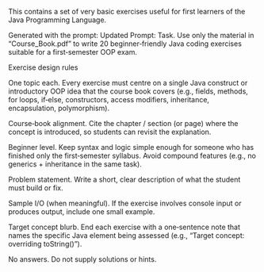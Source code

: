 This contains a set of very basic exercises useful for first learners of the Java Programming Language.

Generated with the prompt:
Updated Prompt:
Task. Use only the material in “Course_Book.pdf” to write 20 beginner‑friendly Java coding exercises suitable for a first‑semester OOP exam.

Exercise design rules



One topic each. Every exercise must centre on a single Java construct or introductory OOP idea that the course book covers (e.g., fields, methods, for loops, if‑else, constructors, access modifiers, inheritance, encapsulation, polymorphism).

Course‑book alignment. Cite the chapter / section (or page) where the concept is introduced, so students can revisit the explanation.

Beginner level. Keep syntax and logic simple enough for someone who has finished only the first‑semester syllabus. Avoid compound features (e.g., no generics + inheritance in the same task).

Problem statement. Write a short, clear description of what the student must build or fix.

Sample I/O (when meaningful). If the exercise involves console input or produces output, include one small example.

Target concept blurb. End each exercise with a one‑sentence note that names the specific Java element being assessed (e.g., “Target concept: overriding toString()”).

No answers. Do not supply solutions or hints.
